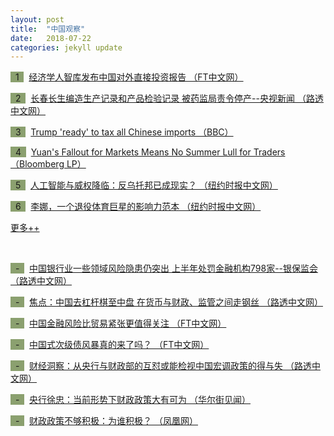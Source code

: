 ```yaml
---
layout: post
title:  "中国观察"
date:   2018-07-22
categories: jekyll update
---
```

<span style="background-color: #8ba06f">&nbsp;&nbsp;1&nbsp;&nbsp;</span>&nbsp; 
[经济学人智库发布中国对外直接投资报告 （FT中文网）](http://www.ftchinese.com/story/001075388?archive)

<span style="background-color: #8ba06f">&nbsp;&nbsp;2&nbsp;&nbsp;</span>&nbsp; 
[长春长生编造生产记录和产品检验记录 被药监局责令停产--央视新闻 （路透中文网）](https://cn.reuters.com/article/china-cs-vaccine-fine-cctv-idCNKBS1KC0HB?il=0)

<span style="background-color: #8ba06f">&nbsp;&nbsp;3&nbsp;&nbsp;</span>&nbsp; 
[Trump 'ready' to tax all Chinese imports （BBC）](https://www.bbc.co.uk/news/business-44898629)

<span style="background-color: #8ba06f">&nbsp;&nbsp;4&nbsp;&nbsp;</span>&nbsp; 
[Yuan's Fallout for Markets Means No Summer Lull for Traders （Bloomberg LP）](https://www.bloomberg.com/news/articles/2018-07-19/yuan-s-drop-roiling-markets-means-no-summer-break-for-investors)

<span style="background-color: #8ba06f">&nbsp;&nbsp;5&nbsp;&nbsp;</span>&nbsp; 
[人工智能与威权降临：反乌托邦已成现实？ （纽约时报中文网）](https://cn.nytimes.com/culture/20180713/wod-dystopia/?utm_source=top10-in-article&utm_medium=email&utm_campaign=web)

<span style="background-color: #8ba06f">&nbsp;&nbsp;6&nbsp;&nbsp;</span>&nbsp; 
[李娜，一个退役体育巨星的影响力范本 （纽约时报中文网）](https://cn.nytimes.com/culture/20180713/li-na-china-inluence/?utm_source=top10-in-article&utm_medium=email&utm_campaign=web)

[更多++](https://www.lujiazuifintech.com/jekyll/update/2018/07/22/%E4%B8%AD%E5%9B%BD%E8%A7%82%E5%AF%9F.html)

<!--more-->

<br>

<span style="background-color: #8ba06f">&nbsp;&nbsp;-&nbsp;&nbsp;</span>&nbsp; 
[中国银行业一些领域风险隐患仍突出 上半年处罚金融机构798家--银保监会 （路透中文网）](https://cn.reuters.com/article/china-bank-risk-fine-0721-idCNKBS1KB036?il=0)

<span style="background-color: #8ba06f">&nbsp;&nbsp;-&nbsp;&nbsp;</span>&nbsp; 
[焦点：中国去杠杆棋至中盘 在货币与财政、监管之间走钢丝 （路透中文网）](https://cn.reuters.com/article/cdepth-china-fiscal-cen-leverage-policy-idCNKBS1KA0UZ)

<span style="background-color: #8ba06f">&nbsp;&nbsp;-&nbsp;&nbsp;</span>&nbsp; 
[中国金融风险比贸易紧张更值得关注 （FT中文网）](http://www.ftchinese.com/premium/001078547?exclusive)

<span style="background-color: #8ba06f">&nbsp;&nbsp;-&nbsp;&nbsp;</span>&nbsp; 
[中国式次级债风暴真的来了吗？ （FT中文网）](http://www.ftchinese.com/story/001078517)

<span style="background-color: #8ba06f">&nbsp;&nbsp;-&nbsp;&nbsp;</span>&nbsp; 
[财经洞察：从央行与财政部的互怼或能检视中国宏调政策的得与失 （路透中文网）](https://cn.reuters.com/article/china-mof-pboc-policy-0718-idCNKBS1K80BY)

<span style="background-color: #8ba06f">&nbsp;&nbsp;-&nbsp;&nbsp;</span>&nbsp; 
[央行徐忠：当前形势下财政政策大有可为 （华尔街见闻）](https://wallstreetcn.com/articles/3359944)

<span style="background-color: #8ba06f">&nbsp;&nbsp;-&nbsp;&nbsp;</span>&nbsp; 
[财政政策不够积极：为谁积极？ （凤凰网）](http://finance.ifeng.com/a/20180716/16387364_0.shtml)

<!--more-->
